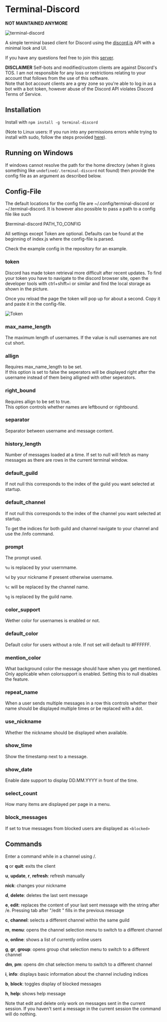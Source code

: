 # Terminal-Discord

**NOT MAINTAINED ANYMORE**

![terminal-discord](scrot.png)

A simple terminal based client for Discord using the [discord.js](https://discord.js.org) API with a minimal look and UI.

If you have any questions feel free to join this [server](https://discord.gg/uFcg8rD).

**DISCLAIMER** Self-bots and modified/custom clients are against Discord's TOS.
I am not responsible for any loss or restrictions relating to your account that follows from the use of this software.  
Note that bot account clients are a grey zone so you're able to log in as a bot with a bot token, however abuse of the Discord API violates Discord Terms of Service.

## Installation

Install with `npm install -g terminal-discord`

(Note to Linux users: If you run into any permissions errors while trying to install with sudo, follow the steps provided [here](https://github.com/glenpike/npm-g_nosudo)).

## Running on Windows

If windows cannot resolve the path for the home directory (when it gives something like `undefined/.terminal-discord` not found) then provide the config file as an argument as described below.

## Config-File

The default locations for the config file are ~/.config/terminal-discord or ~/.terminal-discord. It is however also possible to pass a path to a config file like such

\$terminal-discord PATH_TO_CONFIG

All settings except Token are optional. Defaults can be found at the beginning of index.js where the config-file is parsed.

Check the example config in the repository for an example.

### token

Discord has made token retrieval more difficult after recent updates. To find your token you have to navigate to the discord browser site, open the developer tools with ctrl+shift+i or similar and find the local storage as shown in the picture.

Once you reload the page the token will pop up for about a second. Copy it and paste it in the config-file.

![Token](token.png)

### max_name_length

The maximum length of usernames. If the value is null usernames are not cut short.

### allign

Requires max_name_length to be set.  
If this option is set to false the seperators will be displayed right after the username instead of them being alligned with other seperators.

### right_bound

Requires allign to be set to true.  
This option controls whether names are leftbound or rightbound.

### separator

Separator between username and message content.

### history_length

Number of messages loaded at a time. If set to null will fetch as many messages as there are rows in the current terminal window.

### default_guild

If not null this corresponds to the index of the guild you want selected at startup.

### default_channel

If not null this corresponds to the index of the channel you want selected at startup.

To get the indices for both guild and channel navigate to your channel and use the /info command.

### prompt

The prompt used.

`%u` is replaced by your usernmame.

`%d` by your nickname if present otherwise username.

`%c` will be replaced by the channel name.

`%g` is replaced by the guild name.

### color_support

Wether color for usernames is enabled or not.

### default_color

Default color for users without a role. If not set will default to #FFFFFF.

### mention_color

What background color the message should have when you get mentioned. Only applicable when colorsupport is enabled. Setting this to null disables the feature.

### repeat_name

When a user sends multiple messages in a row this controls whether their name should be displayed multiple times or be replaced with a dot.

### use_nickname

Whether the nickname should be displayed when available.

### show_time

Show the timestamp next to a message.

### show_date

Enable date support to display DD.MM.YYYY in front of the time.

### select_count

How many items are displayed per page in a menu.

### block_messages

If set to true messages from blocked users are displayed as `<blocked>`

## Commands

Enter a command while in a channel using /.

**q** or **quit**: exits the client

**u**, **update**, **r**, **refresh**: refresh manually

**nick**: changes your nickname

**d**, **delete**: deletes the last sent message

**e**, **edit**: replaces the content of your last sent message with the string after /e. Pressing tab after "/edit " fills in the previous message

**c**, **channel**: selects a different channel within the same guild

**m**, **menu**: opens the channel selection menu to switch to a different channel

**o**, **online**: shows a list of currently online users

**g**, **gr**, **group**: opens group chat selection menu to switch to a different channel

**dm**, **pm**: opens dm chat selection menu to switch to a different channel

**i**, **info**: displays basic information about the channel including indices

**b**, **block**: toggles display of blocked messages

**h**, **help**: shows help message

Note that edit and delete only work on messages sent in the current session. If you haven't sent a message in the current session the command will do nothing.
